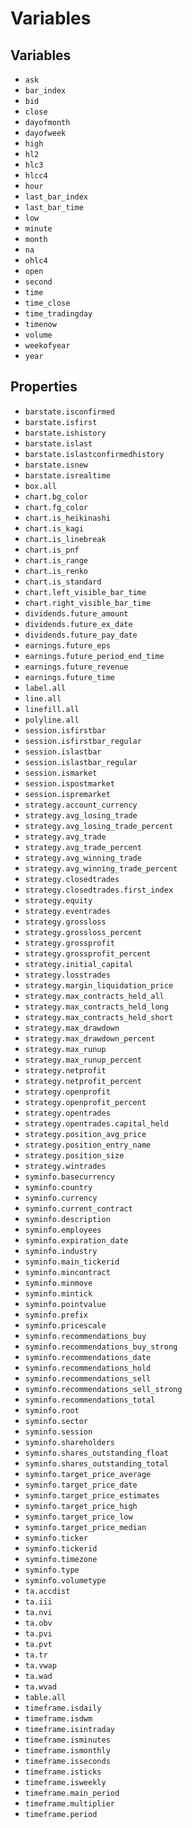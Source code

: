 # Variables

## Variables

- `ask`
- `bar_index`
- `bid`
- `close`
- `dayofmonth`
- `dayofweek`
- `high`
- `hl2`
- `hlc3`
- `hlcc4`
- `hour`
- `last_bar_index`
- `last_bar_time`
- `low`
- `minute`
- `month`
- `na`
- `ohlc4`
- `open`
- `second`
- `time`
- `time_close`
- `time_tradingday`
- `timenow`
- `volume`
- `weekofyear`
- `year`

## Properties

- `barstate.isconfirmed`
- `barstate.isfirst`
- `barstate.ishistory`
- `barstate.islast`
- `barstate.islastconfirmedhistory`
- `barstate.isnew`
- `barstate.isrealtime`
- `box.all`
- `chart.bg_color`
- `chart.fg_color`
- `chart.is_heikinashi`
- `chart.is_kagi`
- `chart.is_linebreak`
- `chart.is_pnf`
- `chart.is_range`
- `chart.is_renko`
- `chart.is_standard`
- `chart.left_visible_bar_time`
- `chart.right_visible_bar_time`
- `dividends.future_amount`
- `dividends.future_ex_date`
- `dividends.future_pay_date`
- `earnings.future_eps`
- `earnings.future_period_end_time`
- `earnings.future_revenue`
- `earnings.future_time`
- `label.all`
- `line.all`
- `linefill.all`
- `polyline.all`
- `session.isfirstbar`
- `session.isfirstbar_regular`
- `session.islastbar`
- `session.islastbar_regular`
- `session.ismarket`
- `session.ispostmarket`
- `session.ispremarket`
- `strategy.account_currency`
- `strategy.avg_losing_trade`
- `strategy.avg_losing_trade_percent`
- `strategy.avg_trade`
- `strategy.avg_trade_percent`
- `strategy.avg_winning_trade`
- `strategy.avg_winning_trade_percent`
- `strategy.closedtrades`
- `strategy.closedtrades.first_index`
- `strategy.equity`
- `strategy.eventrades`
- `strategy.grossloss`
- `strategy.grossloss_percent`
- `strategy.grossprofit`
- `strategy.grossprofit_percent`
- `strategy.initial_capital`
- `strategy.losstrades`
- `strategy.margin_liquidation_price`
- `strategy.max_contracts_held_all`
- `strategy.max_contracts_held_long`
- `strategy.max_contracts_held_short`
- `strategy.max_drawdown`
- `strategy.max_drawdown_percent`
- `strategy.max_runup`
- `strategy.max_runup_percent`
- `strategy.netprofit`
- `strategy.netprofit_percent`
- `strategy.openprofit`
- `strategy.openprofit_percent`
- `strategy.opentrades`
- `strategy.opentrades.capital_held`
- `strategy.position_avg_price`
- `strategy.position_entry_name`
- `strategy.position_size`
- `strategy.wintrades`
- `syminfo.basecurrency`
- `syminfo.country`
- `syminfo.currency`
- `syminfo.current_contract`
- `syminfo.description`
- `syminfo.employees`
- `syminfo.expiration_date`
- `syminfo.industry`
- `syminfo.main_tickerid`
- `syminfo.mincontract`
- `syminfo.minmove`
- `syminfo.mintick`
- `syminfo.pointvalue`
- `syminfo.prefix`
- `syminfo.pricescale`
- `syminfo.recommendations_buy`
- `syminfo.recommendations_buy_strong`
- `syminfo.recommendations_date`
- `syminfo.recommendations_hold`
- `syminfo.recommendations_sell`
- `syminfo.recommendations_sell_strong`
- `syminfo.recommendations_total`
- `syminfo.root`
- `syminfo.sector`
- `syminfo.session`
- `syminfo.shareholders`
- `syminfo.shares_outstanding_float`
- `syminfo.shares_outstanding_total`
- `syminfo.target_price_average`
- `syminfo.target_price_date`
- `syminfo.target_price_estimates`
- `syminfo.target_price_high`
- `syminfo.target_price_low`
- `syminfo.target_price_median`
- `syminfo.ticker`
- `syminfo.tickerid`
- `syminfo.timezone`
- `syminfo.type`
- `syminfo.volumetype`
- `ta.accdist`
- `ta.iii`
- `ta.nvi`
- `ta.obv`
- `ta.pvi`
- `ta.pvt`
- `ta.tr`
- `ta.vwap`
- `ta.wad`
- `ta.wvad`
- `table.all`
- `timeframe.isdaily`
- `timeframe.isdwm`
- `timeframe.isintraday`
- `timeframe.isminutes`
- `timeframe.ismonthly`
- `timeframe.isseconds`
- `timeframe.isticks`
- `timeframe.isweekly`
- `timeframe.main_period`
- `timeframe.multiplier`
- `timeframe.period`

